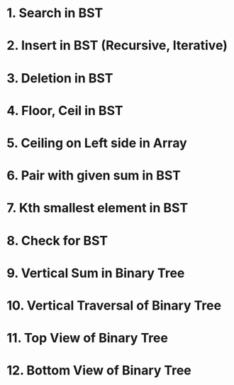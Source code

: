 # 1. Search in BST

# 2. Insert in BST (Recursive, Iterative)

# 3. Deletion in BST

# 4. Floor, Ceil in BST

# 5. Ceiling on Left side in Array

# 6. Pair with given sum in BST

# 7. Kth smallest element in BST

# 8. Check for BST

# 9. Vertical Sum in Binary Tree

# 10. Vertical Traversal of Binary Tree

# 11. Top View of Binary Tree

# 12. Bottom View of Binary Tree
